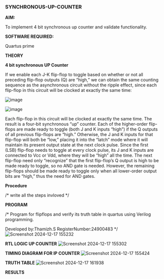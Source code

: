 ### SYNCHRONOUS-UP-COUNTER

**AIM:**

To implement 4 bit synchronous up counter and validate functionality.

**SOFTWARE REQUIRED:**

Quartus prime

**THEORY**

**4 bit synchronous UP Counter**

If we enable each J-K flip-flop to toggle based on whether or not all preceding flip-flop outputs (Q) are “high,” we can obtain the same counting sequence as the asynchronous circuit without the ripple effect, since each flip-flop in this circuit will be clocked at exactly the same time:

![image](https://github.com/naavaneetha/SYNCHRONOUS-UP-COUNTER/assets/154305477/d5db3fa0-e413-404c-b80e-b2f39d82e7e8)


![image](https://github.com/naavaneetha/SYNCHRONOUS-UP-COUNTER/assets/154305477/52cb61eb-d04b-442d-810c-31185a68410b)

Each flip-flop in this circuit will be clocked at exactly the same time.
The result is a four-bit synchronous “up” counter. Each of the higher-order flip-flops are made ready to toggle (both J and K inputs “high”) if the Q outputs of all previous flip-flops are “high.”
Otherwise, the J and K inputs for that flip-flop will both be “low,” placing it into the “latch” mode where it will maintain its present output state at the next clock pulse.
Since the first (LSB) flip-flop needs to toggle at every clock pulse, its J and K inputs are connected to Vcc or Vdd, where they will be “high” all the time.
The next flip-flop need only “recognize” that the first flip-flop’s Q output is high to be made ready to toggle, so no AND gate is needed.
However, the remaining flip-flops should be made ready to toggle only when all lower-order output bits are “high,” thus the need for AND gates.

**Procedure**

/* write all the steps invloved */

**PROGRAM**

/* Program for flipflops and verify its truth table in quartus using Verilog programming. 

Developed by:Thamizh.S  RegisterNumber:24900483
*/
![Screenshot 2024-12-17 155232](https://github.com/user-attachments/assets/bc311d4e-1059-44bb-bb8a-fda58959b4b6)

**RTL LOGIC UP COUNTER**
![Screenshot 2024-12-17 155302](https://github.com/user-attachments/assets/ab853f13-8c83-4fed-b5cc-203da79a915f)

**TIMING DIAGRAM FOR IP COUNTER**
![Screenshot 2024-12-17 155424](https://github.com/user-attachments/assets/bcc00d81-cc9c-445d-8936-98f21cd8eb58)

**TRUTH TABLE**
![Screenshot 2024-12-17 161938](https://github.com/user-attachments/assets/43306d6c-f868-4e6a-ac2a-4228e21ec78b)

**RESULTS**
